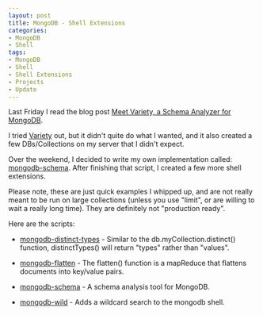 ```yaml
--- 
layout: post
title: MongoDB - Shell Extensions
categories:
- MongoDB
- Shell
tags: 
- MongoDB
- Shell
- Shell Extensions
- Projects
- Update
---
```


Last Friday I read the blog post [Meet Variety, a Schema Analyzer for MongoDB](http://blog.mongodb.org/post/21923016898/meet-variety-a-schema-analyzer-for-mongodb).

I tried [Variety](https://github.com/JamesCropcho/variety/) out, but it didn't quite do what I wanted, and it also created a few DBs/Collections on my server that I didn't expect.

Over the weekend, I decided to write my own implementation called: [mongodb-schema](/projects/mongodb-schema).  After finishing that script, I created a few more shell extensions.

Please note, these are just quick examples I whipped up, and are not really meant to be run on large collections (unless you use "limit", or are willing to wait a really long time).  They are definitely not "production ready".

Here are the scripts:

- [mongodb-distinct-types](/projects/mongodb-distinct-types) - Similar to the db.myCollection.distinct() function, distinctTypes() will return "types" rather than "values".

- [mongodb-flatten](/projects/mongodb-flatten) - The flatten() function is a mapReduce that flattens documents into key/value pairs.

- [mongodb-schema](/projects/mongodb-schema) - A schema analysis tool for MongoDB.

- [mongodb-wild](/projects/mongodb-wild) - Adds a wildcard search to the mongodb shell.
